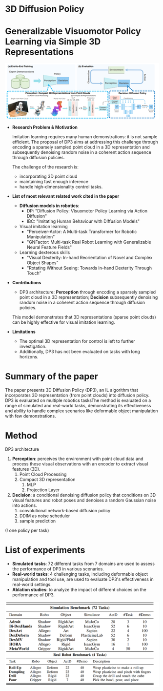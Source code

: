 # 3D Diffusion Policy

# Generalizable Visuomotor Policy Learning via Simple 3D Representations

![{AD25C1EA-81EE-43B6-8450-54E126348710}.png](Review%20Presentation%202c2dee58feba4b4ba7c4f706f25c8c2f/AD25C1EA-81EE-43B6-8450-54E126348710.png)

- **Research Problem & Motivation**
    
    Imitation learning requires many human demonstrations: it is not sample efficient. The proposal of DP3 aims at addressing this challenge through encoding a sparsely sampled point cloud in a 3D representation and subsequently denoising random noise in a coherent action sequence through diffusion policies.
    
    The challenge of the research is:
    
    - incorporating 3D point cloud
    - maintaining fast enough inference
    - handle high-dimensionality control tasks.
- **List of most relevant related work cited in the paper**
    - **Diffusion models in robotics**:
        - DP: "Diffusion Policy: Visuomotor Policy Learning via Action Diffusion"
        - IBC: "Imitating Human Behaviour with Diffusion Models"
    - Visual imitation learning
        - "Perceiver-Actor: A Multi-task Transformer for Robotic Manipulation"
        - "GNFactor: Multi-task Real Robot Learning with Generalizable Neural Feature Fields"
    - Learning dexterous skills
        - "Visual Dexterity: In-hand Reorientation of Novel and Complex Object Shapes”
        - "Rotating Without Seeing: Towards In-hand Dexterity Through Touch”
- **Contributions**
    - DP3 architecture: **Perception** through encoding a sparsely sampled point cloud in a 3D representation; **Decision** subsequently denoising random noise in a coherent action sequence through diffusion policies.
    
    This model demonstrates that 3D representations (sparse point clouds) can be highly effective for visual imitation learning.
    
- **Limitations**
    - The optimal 3D representation for control is left to further investigation.
    - Additionally, DP3 has not been evaluated on tasks with long horizons.

# Summary of the paper

The paper presents 3D Diffusion Policy (DP3), an IL algorithm that incorporates 3D representation (from point clouds) into diffusion policy. DP3 is evaluated on multiple robotics tasksThe method is evaluated on a range of simulated and real-world tasks, demonstrating its effectiveness and ability to handle complex scenarios like deformable object manipulation with few demonstrations. 

# Method

DP3 architecture

1. **Perception**: perceives the environment with point cloud data and process these visual observations with an encoder to extract visual features (3D).
    1. Point Cloud Processing
    2. Compact 3D representation
        1. MLP
        2. Projection Layer
2. **Decision**: a conditional denoising diffusion policy that conditions on 3D visual features and robot poses and denoises a random Gaussian noise into actions.
    1. convolutional network-based diffusion policy
    2. DDIM as noise scheduler
    3. sample prediction

(! one policy per task)

# List of experiments

- **Simulated tasks**: 72 different tasks from 7 domains are used to assess the performance of DP3 in various scenarios.
- **Real-world tasks**: 4 challenging tasks, including deformable object manipulation and tool use, are used to evaluate DP3's effectiveness in real-world settings.
- **Ablation studies**: to analyze the impact of different choices on the performance of DP3.

![{BDE6F27D-8FB8-496E-9A00-36075C5CEAAA}.png](3D%20Diffusion%20Policy%20688485b5f70b42ec995a11bdc2f75c11/BDE6F27D-8FB8-496E-9A00-36075C5CEAAA.png)
